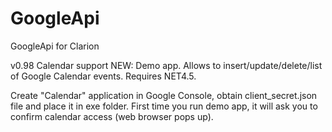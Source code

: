 # GoogleApi
GoogleApi for Clarion

v0.98 Calendar support
NEW: Demo app. Allows to insert/update/delete/list of Google Calendar events. Requires NET4.5.

Create "Calendar" application in Google Console, obtain client_secret.json file and place it in exe folder.
First time you run demo app, it will ask you to confirm calendar access (web browser pops up).
